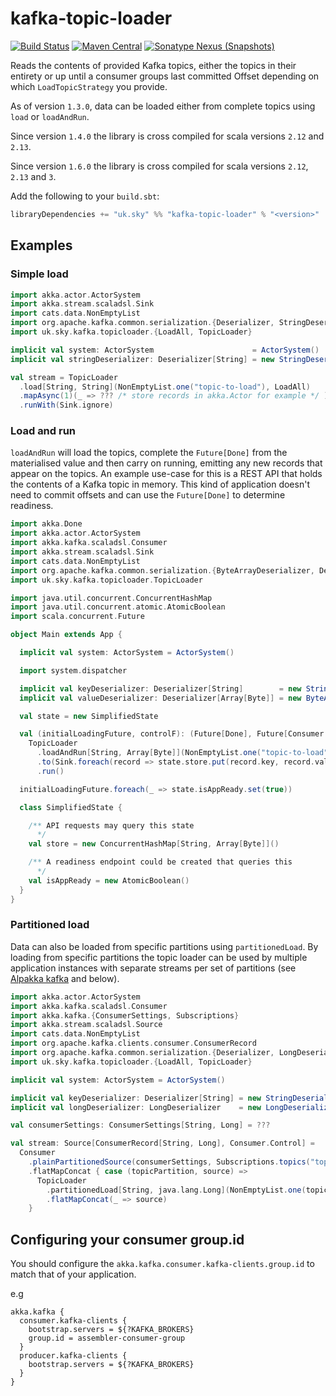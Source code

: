 # kafka-topic-loader

[![Build Status](https://app.travis-ci.com/sky-uk/kafka-topic-loader.svg?branch=master)](https://app.travis-ci.com/sky-uk/kafka-topic-loader)
[![Maven Central](https://img.shields.io/maven-central/v/uk.sky/kafka-topic-loader_2.13?color=orange)](https://mvnrepository.com/artifact/uk.sky/kafka-topic-loader)
[![Sonatype Nexus (Snapshots)](https://img.shields.io/nexus/s/uk.sky/kafka-topic-loader_2.13?label=snapshot&server=https%3A%2F%2Fs01.oss.sonatype.org)](https://s01.oss.sonatype.org/content/repositories/snapshots/uk/sky/kafka-topic-loader_2.13/)

Reads the contents of provided Kafka topics, either the topics in their entirety or up until a consumer groups last committed Offset depending on which `LoadTopicStrategy` you provide.

As of version `1.3.0`, data can be loaded either from complete topics using `load` or `loadAndRun`.

Since version `1.4.0` the library is cross compiled for scala versions `2.12` and `2.13`.

Since version `1.6.0` the library is cross compiled for scala versions `2.12`, `2.13` and `3`.

Add the following to your `build.sbt`:

```scala
libraryDependencies += "uk.sky" %% "kafka-topic-loader" % "<version>"
```

## Examples

### Simple load

```scala
import akka.actor.ActorSystem
import akka.stream.scaladsl.Sink
import cats.data.NonEmptyList
import org.apache.kafka.common.serialization.{Deserializer, StringDeserializer}
import uk.sky.kafka.topicloader.{LoadAll, TopicLoader}

implicit val system: ActorSystem                      = ActorSystem()
implicit val stringDeserializer: Deserializer[String] = new StringDeserializer()

val stream = TopicLoader
  .load[String, String](NonEmptyList.one("topic-to-load"), LoadAll)
  .mapAsync(1)(_ => ??? /* store records in akka.Actor for example */ )
  .runWith(Sink.ignore)
```

### Load and run

`loadAndRun` will load the topics, complete the `Future[Done]` from the materialised value and then carry on
running, emitting any new records that appear on the topics. An example use-case for this is a REST API that holds the
contents of a Kafka topic in memory. This kind of application doesn't need to commit offsets and can use the `Future[Done]` to determine readiness.

```scala
import akka.Done
import akka.actor.ActorSystem
import akka.kafka.scaladsl.Consumer
import akka.stream.scaladsl.Sink
import cats.data.NonEmptyList
import org.apache.kafka.common.serialization.{ByteArrayDeserializer, Deserializer, StringDeserializer}
import uk.sky.kafka.topicloader.TopicLoader

import java.util.concurrent.ConcurrentHashMap
import java.util.concurrent.atomic.AtomicBoolean
import scala.concurrent.Future

object Main extends App {

  implicit val system: ActorSystem = ActorSystem()

  import system.dispatcher

  implicit val keyDeserializer: Deserializer[String]        = new StringDeserializer()
  implicit val valueDeserializer: Deserializer[Array[Byte]] = new ByteArrayDeserializer()

  val state = new SimplifiedState

  val (initialLoadingFuture, controlF): (Future[Done], Future[Consumer.Control]) =
    TopicLoader
      .loadAndRun[String, Array[Byte]](NonEmptyList.one("topic-to-load"))
      .to(Sink.foreach(record => state.store.put(record.key, record.value)))
      .run()

  initialLoadingFuture.foreach(_ => state.isAppReady.set(true))

  class SimplifiedState {

    /** API requests may query this state
      */
    val store = new ConcurrentHashMap[String, Array[Byte]]()

    /** A readiness endpoint could be created that queries this
      */
    val isAppReady = new AtomicBoolean()
  }
}
```

### Partitioned load

Data can also be loaded from specific partitions using `partitionedLoad`. By loading from specific partitions the topic
loader can be used by multiple application instances with separate streams per set of partitions (see [Alpakka kafka](https://doc.akka.io/docs/akka-stream-kafka/current/consumer.html#source-per-partition) and below).

```scala
import akka.actor.ActorSystem
import akka.kafka.scaladsl.Consumer
import akka.kafka.{ConsumerSettings, Subscriptions}
import akka.stream.scaladsl.Source
import cats.data.NonEmptyList
import org.apache.kafka.clients.consumer.ConsumerRecord
import org.apache.kafka.common.serialization.{Deserializer, LongDeserializer, StringDeserializer}
import uk.sky.kafka.topicloader.{LoadAll, TopicLoader}

implicit val system: ActorSystem = ActorSystem()

implicit val keyDeserializer: Deserializer[String] = new StringDeserializer()
implicit val longDeserializer: LongDeserializer    = new LongDeserializer()

val consumerSettings: ConsumerSettings[String, Long] = ???

val stream: Source[ConsumerRecord[String, Long], Consumer.Control] =
  Consumer
    .plainPartitionedSource(consumerSettings, Subscriptions.topics("topic-to-load"))
    .flatMapConcat { case (topicPartition, source) =>
      TopicLoader
        .partitionedLoad[String, java.lang.Long](NonEmptyList.one(topicPartition), LoadAll)
        .flatMapConcat(_ => source)
    }
```

## Configuring your consumer group.id

You should configure the `akka.kafka.consumer.kafka-clients.group.id` to match that of your application.

e.g

```
akka.kafka {
  consumer.kafka-clients {
    bootstrap.servers = ${?KAFKA_BROKERS}
    group.id = assembler-consumer-group
  }
  producer.kafka-clients {
    bootstrap.servers = ${?KAFKA_BROKERS}
  }
}
```

